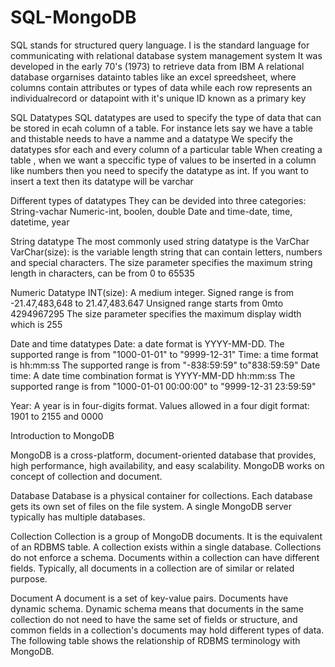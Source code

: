 # SQL-MongoDB
SQL stands for structured query language.
I is the standard language for communicating with relational database system management system
It was developed in the early 70's (1973) to retrieve data from IBM
A relational database orgarnises datainto tables like an excel spreedsheet, where columns contain attributes or types of data while each row represents an individualrecord or datapoint with it's unique ID known as a primary key

SQL Datatypes
SQL datatypes are used to specify the type of data that can be stored in ecah column of a table.
For instance lets say we have a table and thistable needs to have a namme and a datatype
We specify the datatypes sfor each and every column of a particular table
When creating a table , when we want a speccific type of values to be inserted in a column like numbers then you need to specify the datatype as int.
If you want to insert a text then its datatype will be varchar

Different types of datatypes
They can be devided into three categories:
String-vachar
Numeric-int, boolen, double
Date and time-date, time, datetime, year

String datatype
The most commonly used string datatype is the VarChar
VarChar(size): is the variable length string that can contain letters, numbers and special characters.
The size parameter specifies the maximum string length in characters, can be from 0 to 65535

Numeric Datatype
INT(size): A medium integer. Signed range is from -21.47,483,648 to 21.47,483.647
Unsigned range starts from 0mto 4294967295
The size parameter specifies the maximum display width which is 255

Date and time datatypes
Date: a date format is YYYY-MM-DD.
The supported range is from "1000-01-01" to "9999-12-31"
Time: a time format is hh:mm:ss 
The supported range is from "-838:59:59" to"838:59:59"
Date time: A date time combination format is YYYY-MM-DD hh:mm:ss
The supported range is from "1000-01-01 00:00:00" to "9999-12-31 23:59:59"

Year: A year is in four-digits format.
Values allowed in a four digit format: 1901 to 2155 and 0000

Introduction to MongoDB

MongoDB is a cross-platform, document-oriented database that provides, high performance, high availability, and easy scalability. MongoDB works on concept of collection and document.

Database
Database is a physical container for collections. Each database gets its own set of files on the file system. 
A single MongoDB server typically has multiple databases.

Collection
Collection is a group of MongoDB documents. It is the equivalent of an RDBMS table. 
A collection exists within a single database. Collections do not enforce a schema. 
Documents within a collection can have different fields. 
Typically, all documents in a collection are of similar or related purpose.

Document
A document is a set of key-value pairs. Documents have dynamic schema. Dynamic schema means that documents in the same collection do not need to have the same set of fields or structure, and common fields in a collection's documents may hold different types of data.
The following table shows the relationship of RDBMS terminology with MongoDB.
